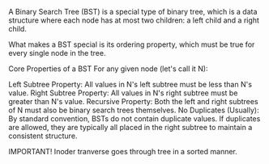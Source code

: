 A Binary Search Tree (BST) is a special type of binary tree, which is a data structure where each node has at most two children: a left child and a right child.

What makes a BST special is its ordering property, which must be true for every single node in the tree.

Core Properties of a BST
For any given node (let's call it N):

Left Subtree Property: All values in N's left subtree must be less than N's value.
Right Subtree Property: All values in N's right subtree must be greater than N's value.
Recursive Property: Both the left and right subtrees of N must also be binary search trees themselves.
No Duplicates (Usually): By standard convention, BSTs do not contain duplicate values. If duplicates are allowed, they are typically all placed in the right subtree to maintain a consistent structure.

IMPORTANT!
Inoder tranverse goes through tree in a sorted manner.